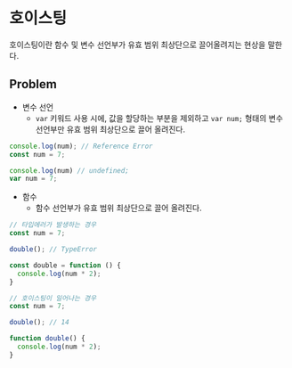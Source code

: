 # 호이스팅

호이스팅이란 함수 및 변수 선언부가 유효 범위 최상단으로 끌어올려지는 현상을 말한다. 


## Problem
- 변수 선언
  - `var` 키워드 사용 시에, 값을 할당하는 부분을 제외하고 `var num;` 형태의 변수 선언부만 유효 범위 최상단으로 끌어 올려진다.

```js
console.log(num); // Reference Error
const num = 7;
```

```js
console.log(num) // undefined;
var num = 7;
```

- 함수
  - 함수 선언부가 유효 범위 최상단으로 끌어 올려진다. 
```js
// 타입에러가 발생하는 경우
const num = 7;

double(); // TypeError

const double = function () {
  console.log(num * 2);
}
```

```js
// 호이스팅이 일어나는 경우
const num = 7;

double(); // 14

function double() {
  console.log(num * 2);
}
```
